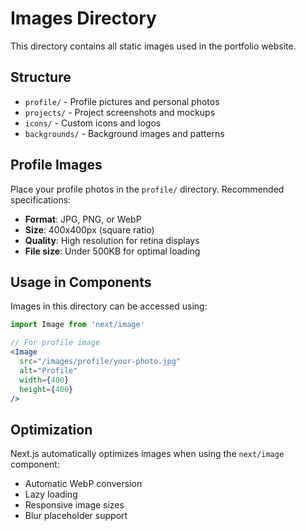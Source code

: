 # Images Directory

This directory contains all static images used in the portfolio website.

## Structure

- `profile/` - Profile pictures and personal photos
- `projects/` - Project screenshots and mockups
- `icons/` - Custom icons and logos
- `backgrounds/` - Background images and patterns

## Profile Images

Place your profile photos in the `profile/` directory. Recommended specifications:

- **Format**: JPG, PNG, or WebP
- **Size**: 400x400px (square ratio)
- **Quality**: High resolution for retina displays
- **File size**: Under 500KB for optimal loading

## Usage in Components

Images in this directory can be accessed using:
```jsx
import Image from 'next/image'

// For profile image
<Image
  src="/images/profile/your-photo.jpg"
  alt="Profile"
  width={400}
  height={400}
/>
```

## Optimization

Next.js automatically optimizes images when using the `next/image` component:
- Automatic WebP conversion
- Lazy loading
- Responsive image sizes
- Blur placeholder support